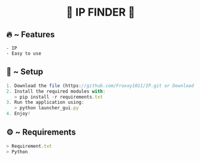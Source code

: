 

<h1 align="center">🚀 IP FINDER 🚀</h1>

## 🔥 ~ Features
```IP
- IP
- Easy to use
```


  
## 🚀 ~ Setup

```ts
1. Download the file (https://github.com/Froxxy1011/IP.git or Download Zip)
2. Install the required modules with:
   > pip install -r requirements.txt
3. Run the application using:
   > python launcher_gui.py
4. Enjoy!
```

## ⚙️ ~ Requirements
```ts
> Requirement.txt
> Python
```

